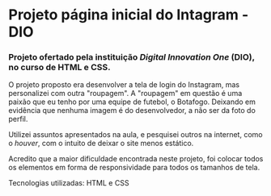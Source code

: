 # Projeto página inicial do Intagram - DIO
### Projeto ofertado pela instituição *Digital Innovation One* (DIO), no curso de HTML e CSS.

O projeto proposto era desenvolver a tela de login do Instagram, mas personalizei com outra "roupagem". A "roupagem" em questão é uma paixão que eu tenho por uma equipe de futebol, o Botafogo. Deixando em evidência que nenhuma imagem é do desenvolvedor, a não ser da foto do perfil.

Utilizei assuntos apresentados na aula, e pesquisei outros na internet, como o *houver*, com o intuito de deixar o site menos estático.

Acredito que a maior dificuldade encontrada neste projeto, foi colocar todos os elementos em forma de responsividade para todos os tamanhos de tela.

Tecnologias utilizadas: HTML e CSS
